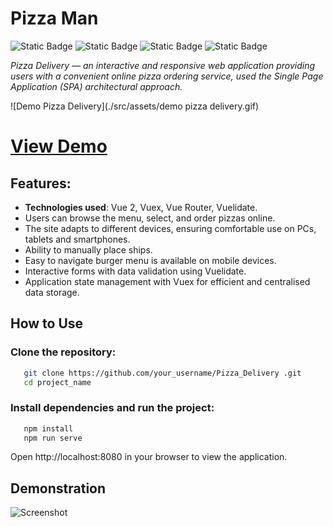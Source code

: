 # Pizza Man

![Static Badge](https://img.shields.io/badge/made%20by-AndrewVoloshin-blue)
![Static Badge](https://img.shields.io/badge/Vue-93%25-%41b883)
![Static Badge](https://img.shields.io/badge/open%20source-%238b36db)
![Static Badge](https://img.shields.io/badge/%E2%9D%A4-red)



_Pizza Delivery — an interactive and responsive web application providing users with a convenient online pizza ordering service, used the Single Page Application (SPA) architectural approach._



![Demo Pizza Delivery](./src/assets/demo pizza delivery.gif)


# [View Demo](https://andrewvoloshin.github.io/Website-Pizza-Vue/) 


## Features:

- **Technologies used**: Vue 2, Vuex, Vue Router, Vuelidate.
-	Users can browse the menu, select, and order pizzas online.
-	The site adapts to different devices, ensuring comfortable use on PCs, tablets and smartphones.
-	Ability to manually place ships.
-	Easy to navigate burger menu is available on mobile devices.
-	Interactive forms with data validation using Vuelidate.
-	Application state management with Vuex for efficient and centralised data storage.


  

## How to Use

### Clone the repository:
```bash
   git clone https://github.com/your_username/Pizza_Delivery .git
   cd project_name
```
###  Install dependencies and run the project:

```bash
   npm install
   npm run serve
```
Open http://localhost:8080 in your browser to view the application.


## Demonstration

![Screenshot](https://github.com/AndrewVoloshin/Website-Pizza-Vue/assets/86961260/c8933a13-f5f3-4fff-8a83-0647aaf532b7)
